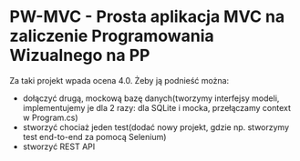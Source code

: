 # PW-MVC - Prosta aplikacja MVC na zaliczenie Programowania Wizualnego na PP

Za taki projekt wpada ocena 4.0. Żeby ją podnieść można:
- dołączyć drugą, mockową bazę danych(tworzymy interfejsy modeli, implementujemy je dla 2 razy: dla SQLite i mocka, przełączamy context w Program.cs)
- stworzyć chociaż jeden test(dodać nowy projekt, gdzie np. stworzymy test end-to-end za pomocą Selenium)
- stworzyć REST API

